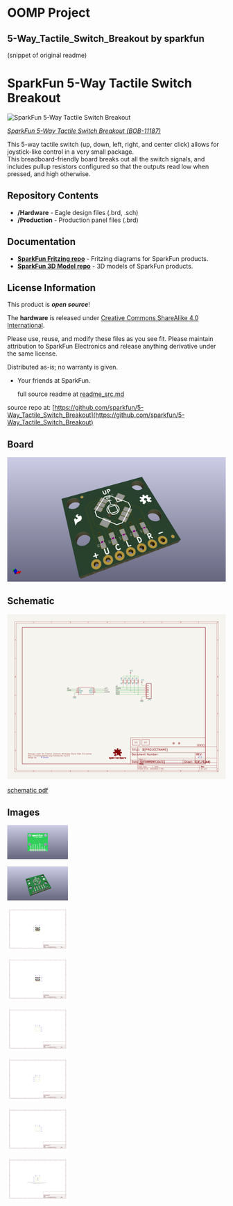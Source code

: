 # OOMP Project  
## 5-Way_Tactile_Switch_Breakout  by sparkfun  
  
(snippet of original readme)  
  
SparkFun 5-Way Tactile Switch Breakout  
========================================  
  
![SparkFun 5-Way Tactile Switch Breakout](https://cdn.sparkfun.com//assets/parts/6/7/2/4/11187-01a.jpg)  
  
[*SparkFun 5-Way Tactile Switch Breakout (BOB-11187)*](https://www.sparkfun.com/products/11187)  
  
This 5-way tactile switch (up, down, left, right, and center click) allows for joystick-like control in a very small package.   
This breadboard-friendly board breaks out all the switch signals, and includes pullup resistors configured so that the outputs read low when pressed, and high otherwise.  
  
Repository Contents  
-------------------  
  
* **/Hardware** - Eagle design files (.brd, .sch)  
* **/Production** - Production panel files (.brd)  
  
Documentation  
--------------  
* **[SparkFun Fritzing repo](https://github.com/sparkfun/Fritzing_Parts)** - Fritzing diagrams for SparkFun products.  
* **[SparkFun 3D Model repo](https://github.com/sparkfun/3D_Models)** - 3D models of SparkFun products.   
  
License Information  
-------------------  
This product is _**open source**_!   
  
The **hardware** is released under [Creative Commons ShareAlike 4.0 International](https://creativecommons.org/licenses/by-sa/4.0/).  
  
  
Please use, reuse, and modify these files as you see fit. Please maintain attribution to SparkFun Electronics and release anything derivative under the same license.  
  
Distributed as-is; no warranty is given.  
  
- Your friends at SparkFun.  
  
  
  
  full source readme at [readme_src.md](readme_src.md)  
  
source repo at: [https://github.com/sparkfun/5-Way_Tactile_Switch_Breakout](https://github.com/sparkfun/5-Way_Tactile_Switch_Breakout)  
## Board  
  
[![working_3d.png](working_3d_600.png)](working_3d.png)  
## Schematic  
  
[![working_schematic.png](working_schematic_600.png)](working_schematic.png)  
  
[schematic pdf](working_schematic.pdf)  
## Images  
  
[![working_3D_bottom.png](working_3D_bottom_140.png)](working_3D_bottom.png)  
  
[![working_3D_top.png](working_3D_top_140.png)](working_3D_top.png)  
  
[![working_assembly_page_01.png](working_assembly_page_01_140.png)](working_assembly_page_01.png)  
  
[![working_assembly_page_02.png](working_assembly_page_02_140.png)](working_assembly_page_02.png)  
  
[![working_assembly_page_03.png](working_assembly_page_03_140.png)](working_assembly_page_03.png)  
  
[![working_assembly_page_04.png](working_assembly_page_04_140.png)](working_assembly_page_04.png)  
  
[![working_assembly_page_05.png](working_assembly_page_05_140.png)](working_assembly_page_05.png)  
  
[![working_assembly_page_06.png](working_assembly_page_06_140.png)](working_assembly_page_06.png)  
